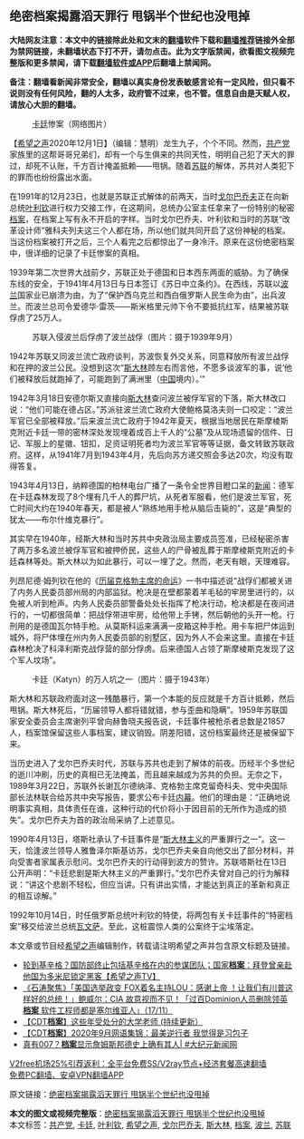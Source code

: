  <h2>绝密档案揭露滔天罪行 甩锅半个世纪也没甩掉</h2> <p class="notice"><b>大陆网友注意：本文中的链接除此处和文末的<a href="https://github.com/bannedbook/fanqiang" >翻墙</a>软件下载和<a href="https://github.com/killgcd/justmysocks/blob/master/README.md">翻墙推荐</a>链接外全部为禁网链接，未翻墙状态下打不开，请勿点击。此为文字版禁闻，欲看图文视频完整版和更多禁闻，请下载<a href="https://github.com/bannedbook/fanqiang">翻墙软件或APP</a>后翻墙上禁闻网。</p><p>备注：翻墙看新闻非常安全，翻墙以真实身份发表敏感言论有一定风险，但只看不说则没有任何风险，翻的人太多，政府管不过来，也不管。信息自由是天赋人权，请放心大胆的翻墙。</b></p>  <div class="entry"> <figure><figcaption><a href="https://www.bannedbook.org/bnews/tag/%E5%8D%A1%E5%BB%B7/" class="st_tag internal_tag" rel="tag" title="标签 卡廷 下的日志">卡廷</a>惨案（网络图片）</figcaption></figure> <p>【<span class='wp_keywordlink_affiliate'><a href="https://www.soundofhope.org" title="希望之声" target="_blank">希望之声</a></span>2020年12月1日】（编辑：慧明）龙生九子，个个不同。然而，<a href="https://www.bannedbook.org/bnews/tag/%e5%85%b1%e4%ba%a7%e5%85%9a/" class="st_tag internal_tag" rel="tag" title="标签 共产党 下的日志">共产党</a>家族里的这帮哥哥兄弟们，却有一个与生俱来的共同天性，明明自己犯了天大的罪过，却死不认账，千方百计掩盖抵赖——甩锅。随着<a href="https://www.bannedbook.org/bnews/tag/%E8%8B%8F%E8%81%94/" class="st_tag internal_tag" rel="tag" title="标签 苏联 下的日志">苏联</a>的解体，苏共对人类犯下的罪而也纷纷露出水面。</p> <p>在1991年的12月23日，也就是苏联正式解体的前两天，当时<a href="https://www.bannedbook.org/bnews/tag/%e6%88%88%e5%b0%94%e5%b7%b4%e4%b9%94%e5%a4%ab/" class="st_tag internal_tag" rel="tag" title="标签 戈尔巴乔夫 下的日志">戈尔巴乔夫</a>正在向新总统<a href="https://www.bannedbook.org/bnews/tag/%E5%8F%B6%E5%88%A9%E9%92%A6/" class="st_tag internal_tag" rel="tag" title="标签 叶利钦 下的日志">叶利钦</a>进行权力交接工作，在这期间，总统办公室主任拿来了一份特别的秘密<a href="https://www.bannedbook.org/bnews/tag/%E6%A1%A3%E6%A1%88/" class="st_tag internal_tag" rel="tag" title="标签 档案 下的日志">档案</a>，在档案上写有永不开启的字样。当时戈尔巴乔夫、叶利钦和当时的苏联“改革设计师”雅科夫列夫这三个人都在场，所以他们就共同开启了这份神秘的档案。当这份档案被打开之后，三个人看完之后都惊出了一身冷汗。原来在这份绝密档案中，很详细的记录了卡廷惨案的真相。</p> <p>1939年第二次世界大战前夕，苏联正处于德国和日本西东两面的威胁。为了确保东线的安全，于1941年4月13日与日本签订《苏日中立条约》。在西线，苏联以<a href="https://www.bannedbook.org/bnews/tag/%e6%b3%a2%e5%85%b0/" class="st_tag internal_tag" rel="tag" title="标签 波兰 下的日志">波兰</a>国家业已崩溃为由，为了“保护西乌克兰和西白俄罗斯人民生命为由”，出兵波兰。而波兰总司令爱德华·雷茨——斯米格里元帅下令不要抵抗红军，结果被苏联俘虏了25万人。</p>  <figure><figcaption>苏联入侵波兰后俘虏了波兰战俘（图片：摄于1939年9月）</figcaption></figure> <p>1942年苏联又同波兰流亡政府谈判，苏波恢复外交关系，同意释放所有波兰战俘和在押的波兰公民。没想到这次“<span class='wp_keywordlink'><a href="https://www.bannedbook.org/forum2/topic1256.html" title="斯大林（上、中、下册）" target="_blank">斯大林</a></span>顾左右而言他，不愿多谈波军的事，说‘他们被释放后就跑掉了，可能跑到了满洲里（<span class='wp_keywordlink_affiliate'><a href="https://www.bannedbook.org/" title="中国" target="_blank">中国</a></span>境内）。’”</p> <p>1942年3月18日安德尔斯又直接向<a href="https://www.bannedbook.org/bnews/tag/%e6%96%af%e5%a4%a7%e6%9e%97/" class="st_tag internal_tag" rel="tag" title="标签 斯大林 下的日志">斯大林</a>查问波兰被俘军官的下落，斯大林改口说：“他们可能在德占区。”苏派驻波兰流亡政府大使鲍格莫洛夫则一口咬定：“波兰军官已全部被释放。”后来波兰流亡政府于1942年夏天，根据当地居民在斯摩棱斯克附近卡廷一带的密林深处发现埋着成百上千人的“公墓”及从现场遗留的信件、日记、军服上的星徽、钮扣，足资证明死者均为波兰军官等等证据，备文转致苏联政府。这样，从1941年7月到1943年4月，先后向苏方递交照会多达20次，均没有取得答复。</p> <p>1943年4月13日，纳粹德国的柏林电台广播了一条令全世界目瞪口呆的<span class='wp_keywordlink_affiliate'><a href="https://www.bannedbook.org/" title="新闻">新闻</a></span>：德军在卡廷森林发现了8个埋有几千人的葬尸坑，从死者军服看，他们是波兰军官，死亡时间大约在1940年春天，都是被人“熟练地用手枪从脑后击毙的”，这是“典型的犹太——布尔什维克暴行”。</p>  <p>其实早在1940年，经斯大林和当时苏共中央政治局主要成员签准，已经秘密杀害了两万多名波兰被俘军官和被押侨民，这些人的尸骨被乱葬于斯摩棱斯克附近的卡廷森林等处。斯大林以为如此暴行，可以一埋了之。然而，老天有眼，天理难容。</p> <p>列昂尼德·姆列钦在他的《<span class='wp_keywordlink'><a href="https://www.bannedbook.org/forum2/topic795.html" title="《历届克格勃主席的命运》" target="_blank">历届克格勃主席的命运</a></span>》一书中描述说“战俘们都被关进了内务人民委员部州局的内部监狱。枪决是在壁都蒙着羊毛毡的牢房里进行的，以免被人听到枪声。内务人民委员部警备处处长指挥了枪决行动，枪决都是在夜间进行的，一切都很简单：把战俘带进牢房，给他带上手铐，然后朝他的头开一枪。行刑用的是德国瓦尔特手枪。从莫斯科运来满满一皮箱这种手枪。用卡车把尸体运到城外，将尸体埋在州内务人民委员部的别墅区，因为外人不会来这里。直接在卡廷森林枪决了科泽利斯克战俘营的部分俘虏。后来德国人占领了斯摩棱斯克发现了这个军人坟场”。</p> <figure><figcaption>卡廷（Katyn）的万人坑之一（图片：摄于1943年）</figcaption></figure> <p>斯大林和苏联政府面对这一残酷暴行，第一个本能的反应就是千方百计抵赖，然后甩锅。斯大林死后，“历届领导人都将错就错，参与歪曲和隐瞒”。1959年苏联国家安全委员会主席谢列平曾向赫鲁晓夫报告说，卡廷事件被枪杀者总数是21857人，档案馆保留这些人事档案，建议销毁。阴差阳错，这份档案最终还是被保留下来。</p>  <p>当历史进入了戈尔巴乔夫时代，苏联与苏共也走到了解体的前夜。历经半个多世纪的逝川冲刷，历史的真相已无法掩盖，而且越来越成为苏共的负担。无奈之下，1989年3月22日，苏联外长谢瓦尔德纳泽、克格勃主席克留奇科夫、党中央国际部长法林联合给苏共中央写报告，要求公布卡廷<span class='wp_keywordlink_affiliate'><a href="https://www.bannedbook.org/bnews/ccpdope/" title="中共高层内幕" target="_blank">内幕</a></span>。他们的理由是：“正确地说明事实真相，具体责任在谁，这种行动的代价将小于因目前的无所作为造成的损失”。戈尔巴乔夫为首的政治局采纳了上述意见。</p> <p>1990年4月13日，塔斯社承认了卡廷事件是“<span class='wp_keywordlink'><a href="https://www.bannedbook.org/forum2/topic917.html" title="[让历史来审判：斯大林主义的起源及其后果].(苏)罗·亚·麦德维杰夫.2.扫描版" target="_blank">斯大林主义</a></span>的严重罪行之一”。这一天，恰逢波兰领导人雅鲁泽尔斯基访苏，戈尔巴乔夫亲自向他交出了部分材料，并向受害者家属表示慰问。戈尔巴乔夫的行动得到波方的赞许。苏联塔斯社在13日公开声明：“卡廷悲剧是斯大林主义的严重罪行。”戈尔巴乔夫曾对自己的行为解释说：“讲这个悲剧不轻松，但应当讲。只有讲出实情，才能达到真正的革新和真正的相互谅解。”</p> <p>1992年10月14日，时任俄罗斯总统叶利钦的特使，将两包有关卡廷事件的“特密档案”移交给波兰总统<span class='wp_keywordlink'><a href="https://www.bannedbook.org/forum2/topic1316.html" title="瓦文萨自传" target="_blank">瓦文萨</a></span>。至此，这桩震惊人类的公案终于尘埃落定。</p>  <p>本文章或节目经<a href="https://www.bannedbook.org/bnews/tag/%e5%b8%8c%e6%9c%9b%e4%b9%8b%e5%a3%b0/" class="st_tag internal_tag" rel="tag" title="标签 希望之声 下的日志">希望之声</a>编辑制作，转载请注明希望之声并包含原文标题及链接。</p> <ul class='op-related-articles' title='相关阅读'> <li><a href='https://www.bannedbook.org/bnews/cbnews/20201128/1438349.html' target='_blank'>轮到基辛格？国防部终止包括基辛格在内的参谋团队；国家<b>档案</b>：拜登曾亲赴他国为多米尼锁定黑客【希望之声TV】</a></li> <li><a href='https://www.bannedbook.org/bnews/bannedvideo/20201118/1432602.html' target='_blank'>《石涛聚焦》「美国选举政变 FOX着名主持LOU：感谢上帝 ！让我们有川普这样好的总统！」鲍威尔：CIA 故意视而不见！「过百Dominion人员删除领英<b>档案</b> 软件工程师都是塞尔维亚人」（17/11）</a></li> <li><a href='https://www.bannedbook.org/bnews/baitai/20201016/1414527.html' target='_blank'>【CDT<b>档案</b>】这些年受处分的大学老师 (持续更新）</a></li> <li><a href='https://www.bannedbook.org/bnews/baitai/20201002/1406758.html' target='_blank'>【CDT<b>档案</b>】2020年9月网语集锦：最美逆行者 我觉得是习包子</a></li> <li><a href='https://www.bannedbook.org/bnews/bannedvideo/20200928/1404427.html' target='_blank'>真有007？<b>档案</b>显示詹姆斯邦德史上确有其人| #大纪元新闻网</a></li> </ul> <p class="texttj"> <a href="https://github.com/bannedbook/fanqiang/wiki/V2ray%E6%9C%BA%E5%9C%BA" target="_blank">V2free机场25%引荐返利：全平台免费SS/V2ray节点+经济套餐高速翻墙</a><br/> <a href="https://github.com/bannedbook/fanqiang/wiki/%E7%A6%81%E9%97%BB%E7%BD%91%E5%AE%89%E5%8D%93%E7%BF%BB%E5%A2%99%E6%96%B0%E9%97%BBAPP" target="_blank">免费PC翻墙、安卓VPN翻墙APP</a></p><p>原文链接：<a class="src_link"  href="https://www.soundofhope.org/post/444142" target="_blank">绝密档案揭露滔天罪行 甩锅半个世纪也没甩掉</a></p><a name='sharetosocial'></a>       <div><b>本文的图文或视频完整版</b>：<a href='https://www.bannedbook.org/bnews/comments/20201202/1440721.html'>绝密档案揭露滔天罪行 甩锅半个世纪也没甩掉</a></div>  </div><!--END ENTRY--> <div class="postfooter"> <div>本文标签：<a href="https://www.bannedbook.org/bnews/tag/%e5%85%b1%e4%ba%a7%e5%85%9a/" rel="tag">共产党</a>, <a href="https://www.bannedbook.org/bnews/tag/%E5%8D%A1%E5%BB%B7/" rel="tag">卡廷</a>, <a href="https://www.bannedbook.org/bnews/tag/%E5%8F%B6%E5%88%A9%E9%92%A6/" rel="tag">叶利钦</a>, <a href="https://www.bannedbook.org/bnews/tag/%e5%b8%8c%e6%9c%9b%e4%b9%8b%e5%a3%b0/" rel="tag">希望之声</a>, <a href="https://www.bannedbook.org/bnews/tag/%e6%88%88%e5%b0%94%e5%b7%b4%e4%b9%94%e5%a4%ab/" rel="tag">戈尔巴乔夫</a>, <a href="https://www.bannedbook.org/bnews/tag/%e6%96%af%e5%a4%a7%e6%9e%97/" rel="tag">斯大林</a>, <a href="https://www.bannedbook.org/bnews/tag/%E6%A1%A3%E6%A1%88/" rel="tag">档案</a>, <a href="https://www.bannedbook.org/bnews/tag/%e6%b3%a2%e5%85%b0/" rel="tag">波兰</a>, <a href="https://www.bannedbook.org/bnews/tag/%E8%8B%8F%E8%81%94/" rel="tag">苏联</a></div>  </div><!--END POSTFOOTER--> 